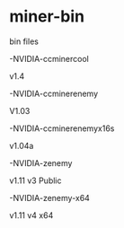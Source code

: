 # miner-bin
bin files


-NVIDIA-ccminercool

v1.4

-NVIDIA-ccminerenemy

V1.03

-NVIDIA-ccminerenemyx16s

v1.04a

-NVIDIA-zenemy

v1.11 v3 Public

-NVIDIA-zenemy-x64

v1.11 v4 x64